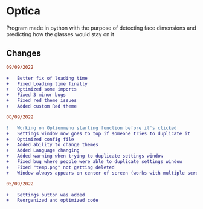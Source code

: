 # Optica
Program made in python with the purpose of detecting face dimensions and predicting how the glasses would stay on it 

## Changes
```diff
09/09/2022

+   Better fix of loading time
+   Fixed Loading time finally
+   Optimized some imports
+   Fixed 3 minor bugs
+   Fixed red theme issues
+   Added custom Red theme

08/09/2022

!   Working on Optionmenu starting function before it's clicked
+   Settings window now goes to top if someone tries to duplicate it
+   Optimized config file
+   Added ability to change themes
+   Added Language changing
+   Added warning when trying to duplicate settings window
+   Fixed bug where people were able to duplicate settings window
+   Fixed "temp.png" not getting deleted  
+   Window always appears on center of screen (works with multiple screens)

05/09/2022

+   Settings button was added
+   Reorganized and optimized code
```
